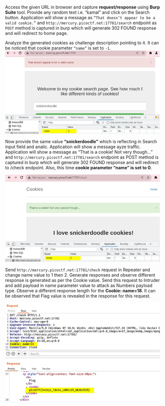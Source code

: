 Access the given URL in browser and capture **request/response** using **Burp Suite** tool.
Provide any random text i.e. “kamal” and click on the Search button. Application will show a message as `“That doesn’t appear to be a valid cookie.”` 
and `http://mercury.picoctf.net:17781/search` endpoint as `POST` method is captured in burp which will generate 302 FOUND response and will redirect to home page.

Analyze the generated cookies as challenge description pointing to it. It can be noticed that cookie parameter `“name”` is set to `-1`.
![value](images/web_cookie.png)

Now provide the same value **“snickerdoodle”** which is reflecting in Search input field and analic. Application will show a message ayze traffic. 
Application will show a message as “That is a cookie! Not very though…” and `http://mercury.picoctf.net:17781/search` endpoint 
as POST method is captured in burp which will generate 302 FOUND response and will redirect to /check endpoint. Also, this time **cookie parameter “name” is set to 0**.

![speacial cookie](images/web_cookie2.png)

Send `http://mercury.picoctf.net:17781/check` request in Repeater and change name value to 1 then 2. 
Generate responses and observe different response is generated as per the Cookie value.
Send this request to Intruder and add payload in name parameter value to attack as Numbers payload type. 
Observe a different response length for the **Cookie: name=18**. It can be observed that Flag value is revealed in the response for this request.

![Flag](images/web_cookie3.png)

